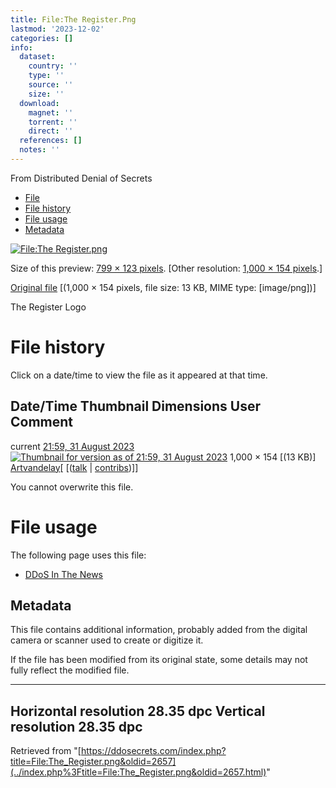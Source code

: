 ```yaml
---
title: File:The Register.Png
lastmod: '2023-12-02'
categories: []
info:
  dataset:
    country: ''
    type: ''
    source: ''
    size: ''
  download:
    magnet: ''
    torrent: ''
    direct: ''
  references: []
  notes: ''
---
```




From Distributed Denial of Secrets

- [File](./File:The_Register.png.html#file)
- [File history](./File:The_Register.png.html#filehistory)
- [File usage](./File:The_Register.png.html#filelinks)
- [Metadata](./File:The_Register.png.html#metadata)

[![File:The
Register.png](../images/thumb/3/3f/The_Register.png/799px-The_Register.png%3F20230831215946)](../images/3/3f/The_Register.png)

Size of this preview: [799 × 123
pixels](../images/thumb/3/3f/The_Register.png/799px-The_Register.png).
[Other resolution: [1,000 × 154
pixels](../images/3/3f/The_Register.png).]

[Original
file](../images/3/3f/The_Register.png "The Register.png")
‎[(1,000 × 154 pixels, file size: 13 KB, MIME type:
[image/png])]

The Register Logo

# File history

Click on a date/time to view the file as it appeared at that time.

Date/Time Thumbnail Dimensions User Comment
---
current [21:59, 31 August 2023](../images/3/3f/The_Register.png) [![Thumbnail for version as of 21:59, 31 August 2023](../images/thumb/3/3f/The_Register.png/120px-The_Register.png%3F20230831215946)](../images/3/3f/The_Register.png) 1,000 × 154 [(13 KB)] [Artvandelay](../index.php%3Ftitle=User:Artvandelay&action=edit&redlink=1.html "User:Artvandelay (page does not exist)")[ [([talk](../index.php%3Ftitle=User_talk:Artvandelay&action=edit&redlink=1.html "User talk:Artvandelay (page does not exist)") | [contribs](./Special:Contributions/Artvandelay.html "Special:Contributions/Artvandelay"))]]

You cannot overwrite this file.

# File usage

The following page uses this file:

- [DDoS In The News](DDoS_In_The_News.html "DDoS In The News")

## Metadata

This file contains additional information, probably added from the
digital camera or scanner used to create or digitize it.

If the file has been modified from its original state, some details may
not fully reflect the modified file.

---
Horizontal resolution 28.35 dpc
Vertical resolution 28.35 dpc
---

Retrieved from
"[https://ddosecrets.com/index.php?title=File:The_Register.png&oldid=2657](../index.php%3Ftitle=File:The_Register.png&oldid=2657.html)"

